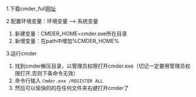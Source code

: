 1.下载cmder_full[网址](https://github.com/cmderdev/cmder/releases/download/v1.3.10/cmder.7z)

2.配置环境变量：环境变量 –> 系统变量
  1. 新建变量：CMDER_HOME=cmder.exe所在目录
  2. 新增变量：在path中增加%CMDER_HOME%

3.运行cmder
  1. 找到cmder解压目录，以管理员权限打开cmder.exe（切记一定要用管理员权限打开,否则下条命令无效）
  2. 命令行输入 ``` Cmder.exe /REGISTER ALL ```
  3. 然后可以愉快的的在任何文件夹右键打开cmder了

